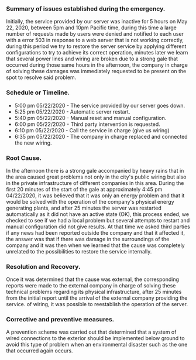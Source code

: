 ### Summary of issues established during the emergency.

Initially, the service provided by our server was inactive for 5 hours on May 22, 2020, between 5pm and 10pm Pacific time, during this time a large number of requests made by users were denied and notified to each user with a error 503 in response to a web server that is not working correctly, during this period we try to restore the server service by applying different configurations to try to achieve its correct operation, minutes later we learn that several power lines and wiring are broken due to a strong gale that occurred during those same hours in the afternoon, the company in charge of solving these damages was immediately requested to be present on the spot to resolve said problem.

### Schedule or Timeline.

- 5:00 pm 05/22/2020 - The service provided by our server goes down.
- 5:25 pm 05/22/2020 - Automatic server restart.
- 5:40 pm 05/22/2020 - Manual reset and manual configuration.
- 6:00 pm 05/22/2020 - Third party intervention is requested.
- 6:10 pm 05/22/2020 - Call the service in charge (give us wiring)
- 6:35 pm 05/22/2020 - The company in charge replaced and connected the new wiring.

### Root Cause.

In the afternoon there is a strong gale accompanied by heavy rains that in the area caused great problems not only in the city's public wiring but also in the private infrastructure of different companies in this area. During the first 20 minutes of the start of the gale at approximately 4:45 pm 04/22/2020, it was believed that it was only an energy problem and that it would be solved with the operation of the company's physical energy generating plants, and after 25 minutes the server was restarted automatically as it did not have an active state (OK), this process ended, we checked to see if we had a local problem but several attempts to restart and manual configuration did not give results. At that time we asked third parties if any news had been reported outside the company and that it affected it, the answer was that if there was damage in the surroundings of the company and it was then when we learned that the cause was completely unrelated to the possibilities to restore the service internally.

### Resolution and Recovery.

Once it was determined that the cause was external, the corresponding reports were made to the external company in charge of solving these technical problems regarding its physical infrastructure, after 25 minutes from the initial report until the arrival of the external company providing the service. of wiring, it was possible to reestablish the operation of the server.

### Corrective and preventive measures.

A prevention scheme was carried out that determined that a system of wired connections to the exterior should be implemented below ground to avoid this type of problem when an environmental disaster such as the one that occurred again occurs.
